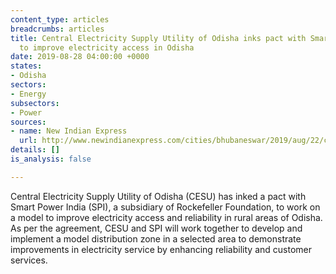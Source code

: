 ```yaml
---
content_type: articles
breadcrumbs: articles
title: Central Electricity Supply Utility of Odisha inks pact with Smart Power India
  to improve electricity access in Odisha
date: 2019-08-28 04:00:00 +0000
states:
- Odisha
sectors:
- Energy
subsectors:
- Power
sources:
- name: New Indian Express
  url: http://www.newindianexpress.com/cities/bhubaneswar/2019/aug/22/central-electricity-supply-utility-of-odisha-inks-pact-with-smart-power-india-to-improve-electricity-access-in-odisha-2022593.html
details: []
is_analysis: false

---
```

Central Electricity Supply Utility of Odisha (CESU) has inked a pact with Smart Power India (SPI), a subsidiary of Rockefeller Foundation, to work on a model to improve electricity access and reliability in rural areas of Odisha. As per the agreement, CESU and SPI will work together to develop and implement a model distribution zone in a selected area to demonstrate improvements in electricity service by enhancing reliability and customer services.